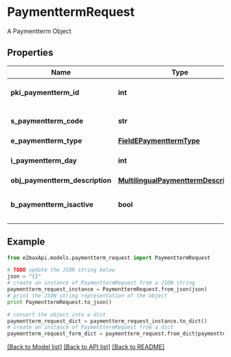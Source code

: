 # PaymenttermRequest

A Paymentterm Object

## Properties

Name | Type | Description | Notes
------------ | ------------- | ------------- | -------------
**pki_paymentterm_id** | **int** | The unique ID of the Paymentterm | [optional] 
**s_paymentterm_code** | **str** | The code of the Paymentterm | 
**e_paymentterm_type** | [**FieldEPaymenttermType**](FieldEPaymenttermType.md) |  | 
**i_paymentterm_day** | **int** | The day of the Paymentterm | 
**obj_paymentterm_description** | [**MultilingualPaymenttermDescription**](MultilingualPaymenttermDescription.md) |  | 
**b_paymentterm_isactive** | **bool** | Whether the Paymentterm is active or not | 

## Example

```python
from eZmaxApi.models.paymentterm_request import PaymenttermRequest

# TODO update the JSON string below
json = "{}"
# create an instance of PaymenttermRequest from a JSON string
paymentterm_request_instance = PaymenttermRequest.from_json(json)
# print the JSON string representation of the object
print PaymenttermRequest.to_json()

# convert the object into a dict
paymentterm_request_dict = paymentterm_request_instance.to_dict()
# create an instance of PaymenttermRequest from a dict
paymentterm_request_form_dict = paymentterm_request.from_dict(paymentterm_request_dict)
```
[[Back to Model list]](../README.md#documentation-for-models) [[Back to API list]](../README.md#documentation-for-api-endpoints) [[Back to README]](../README.md)


